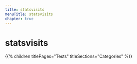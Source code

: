 ```yaml
---
title: statsvisits
menuTitle: statsvisits
chapter: true
---
```


# statsvisits

{{% children titlePages="Tests" titleSections="Categories" %}}
